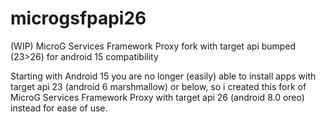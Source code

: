 # microgsfpapi26
(WIP) MicroG Services Framework Proxy fork with target api bumped (23>26) for android 15 compatibility

Starting with Android 15 you are no longer (easily) able to install apps with target api 23 (android 6 marshmallow) or below, so i created this fork of MicroG Services Framework Proxy with target api 26 (android 8.0 oreo) instead for ease of use.
